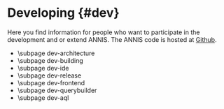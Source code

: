 Developing {#dev}
===================

Here you find information for people who want to participate in the development and or extend ANNIS.
The ANNIS code is hosted at [Github](https://github.com/korpling/ANNIS).

- \subpage dev-architecture
- \subpage dev-building
- \subpage dev-ide
- \subpage dev-release
- \subpage dev-frontend
- \subpage dev-querybuilder
- \subpage dev-aql


